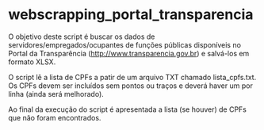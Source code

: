 # webscrapping_portal_transparencia

O objetivo deste script é buscar os dados de servidores/empregados/ocupantes de funções públicas disponíveis no Portal da Transparência (http://www.transparencia.gov.br) e salvá-los em formato XLSX.

O script lê a lista de CPFs a patir de um arquivo TXT chamado lista_cpfs.txt. Os CPFs devem ser incluídos sem pontos ou traços e deverá haver um por linha (ainda será melhorado).

Ao final da execução do script é apresentada a lista (se houver) de CPFs que não foram encontrados.
